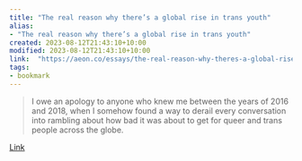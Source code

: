 ```yaml
---
title: "The real reason why there’s a global rise in trans youth"
alias:
- "The real reason why there’s a global rise in trans youth"
created: 2023-08-12T21:43:10+10:00
modified: 2023-08-12T21:43:10+10:00
link:  "https://aeon.co/essays/the-real-reason-why-theres-a-global-rise-in-trans-youth"
tags:
- bookmark
---
```


> I owe an apology to anyone who knew me between the years of 2016 and 2018, when I somehow found a way to derail every conversation into rambling about how bad it was about to get for queer and trans people across the globe.

[Link](https://aeon.co/essays/the-real-reason-why-theres-a-global-rise-in-trans-youth)
